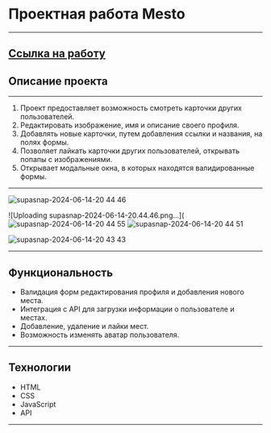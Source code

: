 # Проектная работа Mesto
------ 
[Ссылка на работу](https://byb4ek.github.io/mesto-project-ff/)
------ 
## Описание проекта 
------ 
1. Проект предоставляет возможность смотреть карточки других пользователей.
2. Редактировать изображение, имя и описание своего профиля.
3. Добавлять новые карточки, путем добавления ссылки и названия, на полях формы.
4. Позволяет лайкать карточки других пользователей, открывать попапы с изображениями.
5. Открывает модальные окна, в которых находятся валидированные формы. 
------
![supasnap-2024-06-14-20 44 46](https://github.com/byb4ek/mesto-project-ff/assets/157111926/6b5bff91-6356-4731-88a5-952fd9ae9af8)

![Uploading supasnap-2024-06-14-20.44.46.png…](![supasnap-2024-06-14-20 44 55](https://github.com/byb4ek/mesto-project-ff/assets/157111926/fe08d3f8-030c-404d-8a81-3504e825c034)
![supasnap-2024-06-14-20 44 51](https://github.com/byb4ek/mesto-project-ff/assets/157111926/1e0108ea-a550-4e36-ae49-f12fc1c3aca9)

![supasnap-2024-06-14-20 43 43](https://github.com/byb4ek/mesto-project-ff/assets/157111926/ba5e1e05-04bf-47e5-9e63-481ee74c91ff)

------ 
## Функциональность
* Валидация форм редактирования профиля и добавления нового места.
* Интеграция с API для загрузки информации о пользователе и местах.
* Добавление, удаление и лайки мест.
* Возможность изменять аватар пользователя.
------ 
## Технологии
* HTML
* CSS
* JavaScript
* API
------ 
